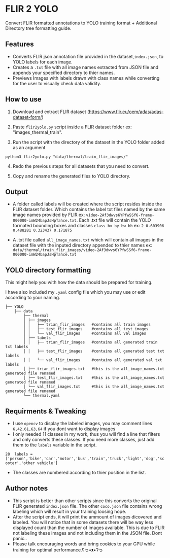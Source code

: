 
# FLIR 2 YOLO

Convert FLIR formatted annotations to YOLO training format + Additional Directory tree formatting guide.


## Features
- Converts FLIR json annotation file provided in the dataset,`index.json`, to YOLO labels for each image.
- Creates a `.txt` file with all image names extracted from JSON file and appends your specified directory to thier names.
- Previews Images with labels drawn with class names while converting for the user to visually check data validity.


## How to use
 1. Download and extract FLIR dataset (https://www.flir.eu/oem/adas/adas-dataset-form/)
 
 2. Paste `flir2yolo.py` script inside a FLIR dataset folder ex: "images_thermal_train".

 3. Run the script with the directory of the dataset in the YOLO folder added as an argument 
 
 `python3 flir2yolo.py "data/thermal/train_flir_images/"`

 4. Redo the previous steps for all datasets that you need to convert.
 
 5. Copy and rename the generated files to YOLO directory.

## Output
- A folder called labels will be created where the script resides inside the FLIR dataset folder. Which contains the label txt files named by the same image names provided by FLIR ex: `video-2Af3dwvs6YPfwSSf6-frame-000000-imW24bapJsHpTahce.txt`.
 Each .txt file will contain the YOLO formated bounding boxes and classes
`class bx by bw bh` ex: `2 0.603906 0.488281 0.323437 0.171875`

- A .txt file called `all_image_names.txt` which will contain all images in the dataset file with the inputed directory appended to thier names ex: `data/thermal/train_flir_images/video-2Af3dwvs6YPfwSSf6-frame-000000-imW24bapJsHpTahce.txt`


## YOLO directory formatting

This might help you with how the data should be prepared for training.

I have also included my `.yaml` config file which you may use or edit according to your naming. 
```
├── YOLO
    ├── data
        ├── thermal
        │ ├── images
        │ │   ├── trian_flir_images   #contains all train images
        │ │   ├── test_flir_images    #contains all test images
        │ │   └── val_flir_images     #contains all val images
        │ ├── labels
        │ │   ├── trian_flir_images   #contains all generated train txt labels
        │ │   ├── test_flir_images    #contains all generated test txt labels
        │ │   └── val_flir_images     #contains all generated val txt labels
        │ ├── trian_flir_images.txt   #this is the all_image_names.txt generated file renamed
        │ ├── test_flir_images.txt    #this is the all_image_names.txt generated file renamed
        │ └── val_flir_images.txt     #this is the all_image_names.txt generated file renamed
        └── thermal.yaml
```

## Requirments & Tweaking
- I use `opencv` to display the labeled images, you may comment lines `6,42,61,63,64` if you dont want to display images
- I only needed 11 classes in my work, thus you will find a line that filters and only converts these classes. If you need more classes, just add them to the `labels` variable in the script.

```28  labels = ['person','bike','car','motor','bus','train','truck','light','dog','scooter','other vehicle']```

- The classes are numbered according to thier position in the list.

## Author notes
- This script is better than other scripts since this converts the original FLIR generated `index.json` file. The other `coco.json` file contains wrong labeling which will result in your training loosing hope.
- After the script ends, it will print the ammount of images dicovered and labeled. You will notice that in some datasets there will be way less displayed count than the number of images available. This is due to FLIR not labeling these images and not including them in the JSON file. Dont panic..
- Please talk encouraging words and bring cookies to your GPU while training for optimal performance.ʕっ•ᴥ•ʔっ
